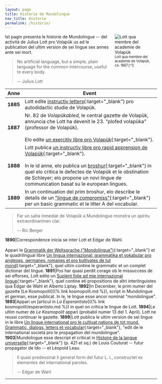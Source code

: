 ```yaml
---
layout: page
title: Historie de Mundolingue
nav_title: Historie
permalink: /historie/
---
```


<figure style="margin:0px 20px 20px 20px; float:right; width:120px;">
    <img src="{% link img/lott_vp_1887.png %}" alt="Lott qua membre del academie de Volapük">
    <figcaption style="font-size:0.8em;"><span markdown="1">Lott qua membre del academie de Volapük, ca. 1887.[^1]</span></figcaption>
</figure>

Ist pagin presenta le historie de Mundolingue -- del activitá de Julius Lott pro Volapük us ad le publication del ultim version de sei lingue sex annes ante sei mort.

> No artificial language, but a simple, plain language for the common intercourse, useful to every body.
>
> -- Julius Lott

Anne|Event
---|---
**1885**|Lott edite [instructiv letters](https://digital.onb.ac.at/RepViewer/viewer.faces?doc=DTL_7137123&order=1&view=SINGLE){:target="_blank"} pro autodidactic studie de Volapük.
**1887**|Nr. 82 de *Volapükabled*, le central gazette de Volapük, annuncia che Lott ha devenit le 23. "plofed volapüka" (professor de Volapük).<br><br>Elo edite [un exercitiv libre pro Volapük](https://digital.onb.ac.at/RepViewer/viewer.faces?doc=DTL_6983164&order=1&view=SINGLE){:target="_blank"}.
**1888**|Lott publica [un instructiv libre pro rapid apprension de Volapük](https://digital.onb.ac.at/RepViewer/viewer.faces?doc=DTL_6982757&order=1&view=SINGLE){:target="_blank"}.<br><br>In le id anne, elo publica un [broshur](https://digital.onb.ac.at/RepViewer/viewer.faces?doc=DTL_6974482&order=1&view=SINGLE){:target="_blank"} in quel elo critica le defectes de Volapük et le obstination de Schleyer; elo propone un novi lingue de communication basat su le european lingues.
**1889**|In un continuation del prim broshur, elo describe le details de un ["lingue de compromiss"](https://digital.onb.ac.at/RepViewer/viewer.faces?doc=DTL_2934258&order=1&view=SINGLE){:target="_blank"} per un basic grammatic et le litter A del vocabular.

> Far un salta ínmediat de Volapük a Mundolingue monstra un spíritu extraordinarimen clar.
>
> -- Ric Berger

**1890**|Correspondence inicia se inter Lott et Edgar de Wahl.<br><br>Appari le [Grammatik der Weltsprache ("Mondolingue")](https://digital.onb.ac.at/RepViewer/viewer.faces?doc=DTL_3070380&order=1&view=SINGLE){:target="_blank"} et le quadrilingual libre [Un lingua internazional: grammatika et vokabular pro angleses, germanes, romanes et pro kultivates de tut mond](https://digital.onb.ac.at/RepViewer/viewer.faces?doc=DTL_3072009&order=1&view=SINGLE){:target="_blank"}, quel ultim contine le grammatic et un complet dictionar del lingue.
**1891**|Pos har quasi perdit corage ob le missuccess de sei efforses, Lott edite un [Suplent folie ad mie internazional lingue](https://digital.onb.ac.at/RepViewer/viewer.faces?doc=DTL_6981300&order=1&view=SINGLE){:target="_blank"}, quel contine eti propositions de altri interlinguistes qua Edgar de Wahl et Alberto Liptay.
**1892**|In December, le prim numer del gazette [Le Kosmopolit]({% link kosmopolit.md %}), script in Mundolingue et german, esse publicat. In le, le lingue esse ancor nominat "mondolingue".
**1893**|Appari un [articul in *La Esperantisto*]({% link kosmopolit/esperantisto.md %}) in quel on critica le lingue de Lott.
**1894**|Le ultim numer de *Le Kosmopolit* appari (probabil numer 13 del 1. April). Lott ne reussi continuar le gazette.
**1899**|Lott publica le ultim version de sei lingue in le libre [Un lingue international pro le cultivat nations de tot mund. Grammatic, dialogs, letters et vocabular](https://digital.onb.ac.at/RepViewer/viewer.faces?doc=DTL_3408523&order=1&view=SINGLE){:target="_blank"}, "edit de le international societá pro le propagation del mundolingue".
**1903**|Mundolingue esse descript et criticat in [Histoire de la langue universelle](https://digital.onb.ac.at/RepViewer/viewer.faces?doc=DTL_2912337){:target="_blank"} (p. 421 et sq.) de Louis Couturat -- futur propagator de Ido -- et Léopold Leau.

> Il quasi predessinat li general form del futur L. I., constructet ex elementes del international paroles.
>
> -- Edgar de Wahl

---

[^1]: Font: "Mitglieder der Volapük-Akademie, um 1887", [Österreichische Nationalbibliothek](http://data.onb.ac.at/rec/baa9713426){:target="_blank"}
